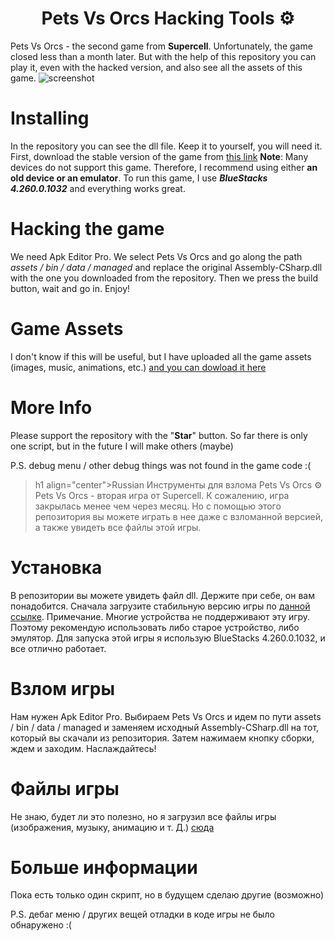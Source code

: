 <h1 align="center">Pets Vs Orcs Hacking Tools ⚙</h1>

Pets Vs Orcs - the second game from **Supercell**. Unfortunately, the game closed less than a month later. But with the help of this repository you can play it, even with the hacked version, and also see all the assets of this game.
![screenshot](https://user-images.githubusercontent.com/75579612/108519875-20e1b800-72db-11eb-8599-cb26142545d6.png)
# Installing
In the repository you can see the dll file. Keep it to yourself, you will need it.
First, download the stable version of the game from [this link](https://drive.google.com/file/d/1Tc274ZfXHnVLvcxDX-1StXO54i6ZoBwD/view?usp=sharing)
**Note**: Many devices do not support this game. Therefore, I recommend using either **an old device or an emulator**. To run this game, I use ***BlueStacks 4.260.0.1032*** and everything works great.

# Hacking the game
We need Apk Editor Pro. We select Pets Vs Orcs and go along the path *assets / bin / data / managed* and replace the original Assembly-CSharp.dll with the one you downloaded from the repository. Then we press the build button, wait and go in. Enjoy!

# Game Assets
I don't know if this will be useful, but I have uploaded all the game assets (images, music, animations, etc.) 
[and you can dowload it here](https://drive.google.com/file/d/1T9uuBR2t9QbqarWnqqf-4MaxNPd8P0Hj/view?usp=sharing)

# More Info
 Please support the repository with the "**Star**" button. So far there is only one script, but in the future I will make others (maybe)

P.S. debug menu / other debug things was not found in the game code :(

>h1 align="center">Russian</h1>
>Инструменты для взлома Pets Vs Orcs ⚙
Pets Vs Orcs - вторая игра от Supercell. К сожалению, игра закрылась менее чем через месяц. Но с помощью этого репозитория вы можете играть в нее даже с взломанной версией, а также увидеть все файлы этой игры. 
# Установка
В репозитории вы можете увидеть файл dll. Держите при себе, он вам понадобится. Сначала загрузите стабильную версию игры по [данной ссылке](https://drive.google.com/file/d/1Tc274ZfXHnVLvcxDX-1StXO54i6ZoBwD/view?usp=sharing). Примечание. Многие устройства не поддерживают эту игру. Поэтому рекомендую использовать либо старое устройство, либо эмулятор. Для запуска этой игры я использую BlueStacks 4.260.0.1032, и все отлично работает.

# Взлом игры
Нам нужен Apk Editor Pro. Выбираем Pets Vs Orcs и идем по пути assets / bin / data / managed и заменяем исходный Assembly-CSharp.dll на тот, который вы скачали из репозитория. Затем нажимаем кнопку сборки, ждем и заходим. Наслаждайтесь!

# Файлы игры
Не знаю, будет ли это полезно, но я загрузил все файлы игры (изображения, музыку, анимацию и т. Д.)
[сюда](https://drive.google.com/file/d/1T9uuBR2t9QbqarWnqqf-4MaxNPd8P0Hj/view?usp=sharing)

# Больше информации
 Пока есть только один скрипт, но в будущем сделаю другие (возможно)

P.S. дебаг меню / других вещей отладки в коде игры не было обнаружено :(
